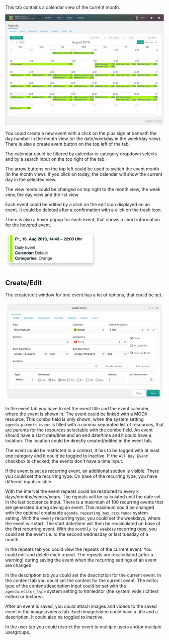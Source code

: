 This tab contains a calendar view of the current month. 

[![](img/overview.png)](img/overview.png)

You could create a new event with a click on the plus sign at beneath the day
number in the month view (or the date/weekday in the week/day view). There is
also a create event button on the top left of the tab.

The calendar could be filtered by calendar or category dropdown selects and by a
search input on the top right of the tab.

The arrow buttons on the top left could be used to switch the event month (in
the month view). If you click on today, the calendar will show the current day
in the selected view.

The view mode could be changed on top right to the month view, the week view,
the day view and the list view.

Each event could be edited by a click on the edit icon displayed on an event. It
could be deleted after a confirmation with a click on the trash icon.

There is also a hover popup for each event, that shows a short information for
the hovered event.

[![](img/overview-hover.png)](img/overview-hover.png)

## Create/Edit

The create/edit window for one event has a lot of options, that could be set.

[![](img/event-edit.png)](img/event-edit.png)

In the event tab you have to set the event title and the event calender, where
the event is shown in. The event could be linked with a MODX resource. This combo
field is only shown, when the system setting `agenda.parents_event` is filled
with a comma separated list of resources, that are parents for the resources
selectable with the combo field. An event should have a start date/time and an
end date/time and it could have a location. The location could be directly
created/edited in the event tab.

The event could be restricted to a context, it has to be tagged with at least
one category and it could be toggled to inactive. If the `All Day Event`
checkbox is checked, the events don't have a time input.

If the event is set as recurring event, an additional section is visible. There
you could set the recurring type. On base of the recurring type, you have
different inputs visible.

With the interval the event repeats could be restricted to every `X`
days/months/weeks/years. The repeats will be calculated until the date set in
the last occurence input. There is a maximum of 100 recurring events that are
generated during saving an event. This maximum could be changed with the
optional createable `agenda.repeating_max_occurance` system setting. With the
`weekly` recurring type, you could set the weekdays, where the event will start.
The start date/time will then be recalculated on base of the first recurring
event. With the `monthly by weekday` recurring type, you could set the event
i.e. to the second wednesday or last tuesday of a month.

In the repeats tab you could view the repeats of the current event. You could
edit and delete each repeat. The repeats are recalculated (after a warning)
during saving the event when the recurring settings of an event are changed.

In the description tab you could set the description for the current event. In
the content tab you could set the content for the current event. The editor type
of the content/description input could be set with the `agenda.editor_type`
system setting to htmleditor (the system wide richtext editor) or textarea.

After an event is saved, you could attach images and videos to the saved event
in the images/videos tab. Each image/video could have a title and a description.
It could also be toggled to inactive.

In the user tab you could restrict the event to multiple users and/or multiple
usergroups.
